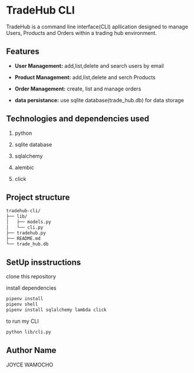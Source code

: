 # TradeHub CLI
TradeHub is a command line interface(CLI) apllication designed to manage Users, Products and Orders within a trading hub environment.

## Features
- **User Management:** add,list,delete and search users by email

- **Product Management:** add,list,delete and serch Products

- **Order Management:** create, list and manage orders

- **data persistance:** use sqlite database(trade_hub.db) for data storage

## Technologies and dependencies used
1. python

2. sqlite database

3. sqlalchemy

4. alembic 

5. click

## Project structure
```bash
tradehub-cli/
├── lib/
│   ├── models.py
│   └── cli.py
├── tradehub.py
├── README.md
└── trade_hub.db
```       


## SetUp insstructions
clone this repository

install dependencies
``` bash
pipenv install
pipenv shell
pipenv install sqlalchemy lambda click
```
to run my CLI
``` bash
python lib/cli.py
```
## Author Name
JOYCE WAMOCHO
